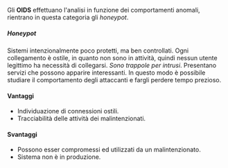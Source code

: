 Gli **OIDS** effettuano l'analisi in funzione dei comportamenti anomali, rientrano in questa categoria gli *honeypot*.

##### Honeypot
Sistemi intenzionalmente poco protetti, ma ben controllati. Ogni collegamento è ostile, in quanto non sono in attività, quindi nessun utente legittimo ha necessità di collegarsi.
*Sono trappole per intrusi*.
Presentano servizi che possono apparire interessanti. In questo modo è possibile studiare il comportamento degli attaccanti e fargli perdere tempo prezioso.

#### Vantaggi
- Individuazione di connessioni ostili.
- Tracciabilità delle attività dei malintenzionati.

#### Svantaggi
- Possono esser compromessi ed utilizzati da un malintenzionato.
- Sistema non è in produzione.